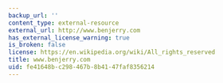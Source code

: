 ```yaml
---
backup_url: ''
content_type: external-resource
external_url: http://www.benjerry.com
has_external_license_warning: true
is_broken: false
license: https://en.wikipedia.org/wiki/All_rights_reserved
title: www.benjerry.com
uid: fe41648b-c298-467b-8b41-47faf8356214
---
```

